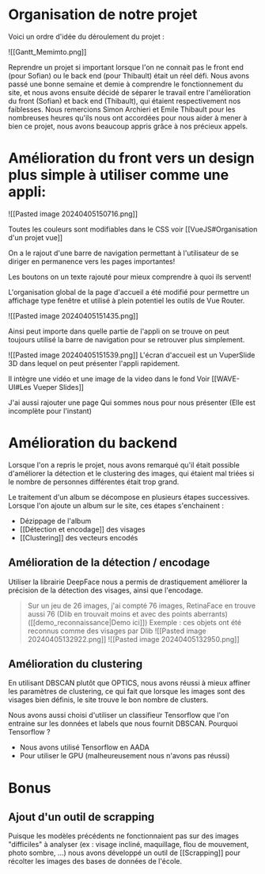 # Organisation de notre projet

Voici un ordre d'idée du déroulement du projet :

![[Gantt_Memimto.png]]

Reprendre un projet si important lorsque l'on ne connait pas le front end (pour Sofian) ou le back end (pour Thibault) était un réel défi. 
Nous avons passé une bonne semaine et demie à comprendre le fonctionnement du site, et nous avons ensuite décidé de séparer le travail entre l'amélioration du front (Sofian) et back end (Thibault), qui étaient respectivement nos faiblesses.
Nous remercions Simon Archieri et Emile Thibault pour les nombreuses heures qu'ils nous ont accordées pour nous aider à mener à bien ce projet, nous avons beaucoup appris grâce à nos précieux appels.

# Amélioration du front vers un design plus simple à utiliser comme une appli: 


![[Pasted image 20240405150716.png]]

Toutes les couleurs sont modifiables dans le CSS voir [[VueJS#Organisation d'un projet vue]]

On a le rajout d'une barre de navigation permettant à l'utilisateur de se diriger en permanence vers les pages importantes!

Les boutons on un texte rajouté pour mieux comprendre à quoi ils servent!

L'organisation global de la page d'accueil a été modifié pour permettre un affichage type fenêtre et utilisé à plein potentiel les outils de Vue Router.

![[Pasted image 20240405151435.png]]

Ainsi peut importe dans quelle partie de l'appli on se trouve on peut toujours utilisé la barre de navigation pour se retrouver plus simplement.

![[Pasted image 20240405151539.png]]
L'écran d'accueil est un VuperSlide 3D dans lequel on peut présenter l'appli rapidement.

Il intègre une vidéo et une image de la video dans le fond
Voir [[WAVE-UI#Les Vueper Slides]]

J'ai aussi rajouter une page Qui sommes nous pour nous présenter (Elle est incomplète pour l'instant)

# Amélioration du backend

Lorsque l'on a repris le projet, nous avons remarqué qu'il était possible d'améliorer la détection et le clustering des images, qui étaient mal triées si le nombre de personnes différentes était trop grand.

Le traitement d'un album se décompose en plusieurs étapes successives. Lorsque l'on ajoute un album sur le site, ces étapes s'enchainent :

- Dézippage de l'album
- [[Détection et encodage]] des visages
- [[Clustering]] des vecteurs encodés

## Amélioration de la détection / encodage

Utiliser la librairie DeepFace nous a permis de drastiquement améliorer la précision de la détection des visages, ainsi que l'encodage.

>Sur un jeu de 26 images, j'ai compté 76 images, RetinaFace en trouve aussi 76 (Dlib en trouvait moins et avec des points aberrants) ([[demo_reconnaissance|Demo ici]])
>Exemple : ces objets ont été reconnus comme des visages par Dlib
> ![[Pasted image 20240405132922.png]]
>![[Pasted image 20240405132950.png]]

## Amélioration du clustering

En utilisant DBSCAN plutôt que OPTICS, nous avons réussi à mieux affiner les paramètres de clustering, ce qui fait que lorsque les images sont des visages bien définis, le site trouve le bon nombre de clusters. 

Nous avons aussi choisi d'utiliser un classifieur Tensorflow que l'on entraine sur les données et labels que nous fournit DBSCAN. Pourquoi Tensorflow ?

- Nous avons utilisé Tensorflow en AADA
- Pour utiliser le GPU (malheureusement nous n'avons pas réussi)

# Bonus

## Ajout d'un outil de scrapping

Puisque les modèles précédents ne fonctionnaient pas sur des images "difficiles" à analyser (ex : visage incliné, maquillage, flou de mouvement, photo sombre, ...) nous avons développé un outil de [[Scrapping]] pour récolter les images des bases de données de l'école.